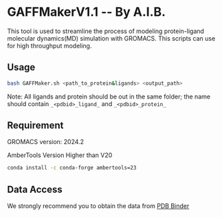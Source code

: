 # GAFFMakerV1.1 -- By A.I.B.
This tool is used to streamline the process of modeling protein-ligand molecular dynamics(MD) simulation with GROMACS. This scripts can use for high throughput modeling.

## Usage
````bash
bash GAFFMaker.sh <path_to_protein&ligands> <output_path>
````
Note: All ligands and protein should be out in the same folder; the name should contain `_<pdbid>_ligand_` and `_<pdbid>_protein_`

## Requirement 
GROMACS version:     2024.2

AmberTools Version Higher than V20

````bash
conda install -c conda-forge ambertools=23
````


## Data Access
We strongly recommend you to obtain the data from [PDB Binder](https://www.pdbbind-plus.org.cn/)
